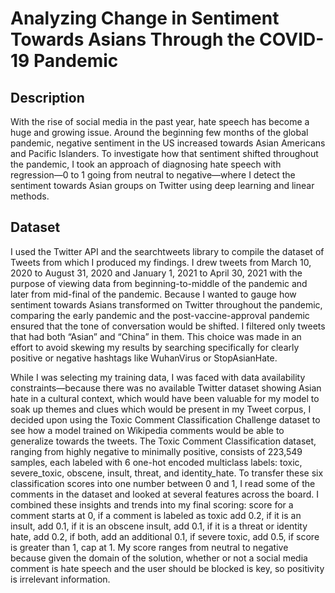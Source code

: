 # Analyzing Change in Sentiment Towards Asians Through the COVID-19 Pandemic

## Description

With the rise of social media in the past year, hate speech has become a huge and growing issue. Around the beginning few months of the global pandemic, negative sentiment in the US increased towards Asian Americans and Pacific Islanders. To investigate how that sentiment shifted throughout the pandemic, I took an approach of diagnosing hate speech with regression—0 to 1 going from neutral to negative—where I detect the sentiment towards Asian groups on Twitter using deep learning and linear methods.

## Dataset

I used the Twitter API and the searchtweets library to compile the dataset of Tweets from which I produced my findings. I drew tweets from March 10, 2020 to August 31, 2020 and January 1, 2021 to April 30, 2021 with the purpose of viewing data from beginning-to-middle of the pandemic and later from mid-final of the pandemic. Because I wanted to gauge how sentiment towards Asians transformed on Twitter throughout the pandemic, comparing the early pandemic and the post-vaccine-approval pandemic ensured that the tone of conversation would be shifted. I filtered only tweets that had both “Asian” and “China” in them. This choice was made in an effort to avoid skewing my results by searching specifically for clearly positive or negative hashtags like WuhanVirus or StopAsianHate.

While I was selecting my training data, I was faced with data availability constraints—because there was no available Twitter dataset showing Asian hate in a cultural context, which would have been valuable for my model to soak up themes and clues which would be present in my Tweet corpus, I decided upon using the Toxic Comment Classification Challenge dataset to see how a model trained on Wikipedia comments would be able to generalize towards the tweets. The Toxic Comment Classification dataset, ranging from highly negative to minimally positive, consists of 223,549 samples, each labeled with 6 one-hot encoded multiclass labels: toxic, severe_toxic, obscene, insult, threat, and identity_hate. To transfer these six classification scores into one number between 0 and 1, I read some of the comments in the dataset and looked at several features across the board. I combined these insights and trends into my final scoring: score for a comment starts at 0, if a comment is labeled as toxic add 0.2, if it is an insult, add 0.1, if it is an obscene insult, add 0.1, if it is a threat or identity hate, add 0.2, if both, add an additional 0.1, if severe toxic, add 0.5, if score is greater than 1, cap at 1. My score ranges from neutral to negative because given the domain of the solution, whether or not a social media comment is hate speech and the user should be blocked is key, so positivity is irrelevant information.  
